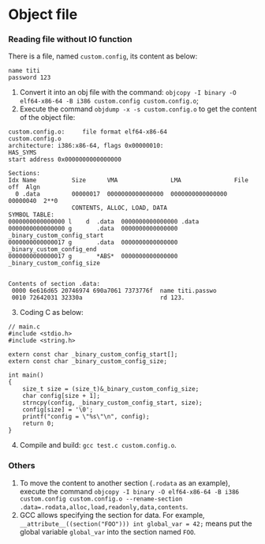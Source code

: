 # Object file


### Reading file without IO function ###
There is a file, named `custom.config`, its content as below:
```
name titi
password 123
```

1) Convert it into an obj file with the command: `objcopy -I binary -O elf64-x86-64 -B i386 custom.config custom.config.o`;<br>
2) Execute the command `objdump -x -s custom.config.o` to get the content of the object file:<br>
```
custom.config.o:     file format elf64-x86-64
custom.config.o
architecture: i386:x86-64, flags 0x00000010:
HAS_SYMS
start address 0x0000000000000000

Sections:
Idx Name          Size      VMA               LMA               File off  Algn
  0 .data         00000017  0000000000000000  0000000000000000  00000040  2**0
                  CONTENTS, ALLOC, LOAD, DATA
SYMBOL TABLE:
0000000000000000 l    d  .data  0000000000000000 .data
0000000000000000 g       .data  0000000000000000 _binary_custom_config_start
0000000000000017 g       .data  0000000000000000 _binary_custom_config_end
0000000000000017 g       *ABS*  0000000000000000 _binary_custom_config_size


Contents of section .data:
 0000 6e616d65 20746974 690a7061 7373776f  name titi.passwo
 0010 72642031 32330a                      rd 123.
```
3) Coding C as below:
```
// main.c
#include <stdio.h>
#include <string.h>

extern const char _binary_custom_config_start[];
extern const char _binary_custom_config_size;

int main()
{
    size_t size = (size_t)&_binary_custom_config_size;
    char config[size + 1];
    strncpy(config, _binary_custom_config_start, size);
    config[size] = '\0';
    printf("config = \"%s\"\n", config);
    return 0;
}
```
4) Compile and build: `gcc test.c custom.config.o`.

### Others ###
1) To move the content to another section (`.rodata` as an example), execute the command `objcopy -I binary -O elf64-x86-64 -B i386 custom.config custom.config.o --rename-section .data=.rodata,alloc,load,readonly,data,contents`.<br>
2) GCC allows specifying the section for data. For example, `__attribute__((section("FOO"))) int global_var = 42;` means put the global variable `global_var` into the section named `FOO`.
